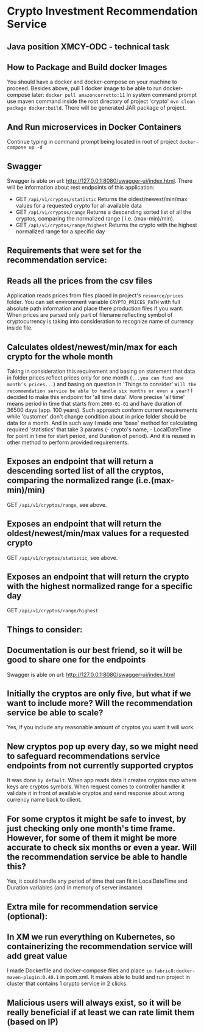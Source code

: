# Crypto Investment Recommendation Service

Java position XMCY-ODC - technical task
-----------------
How to Package and Build docker Images
---------------------------
You should have a docker and docker-compose on your machine to proceed. Besides above, pull 1 docker image to be able
to run docker-compose later:
`docker pull amazoncorretto:11`
In system command prompt use maven command inside the root directory of project 'crypto'
`mvn clean package docker:build`. There will be generated JAR package of project.


And Run microservices in Docker Containers
-----------
Continue typing in command prompt being located in root of project
`docker-compose up -d`

Swagger
----------
Swagger is able on url: http://127.0.0.1:8080/swagger-ui/index.html.
There will be information about rest endpoints of this application:

- GET `/api/v1/cryptos/statistic`  Returns the oldest/newest/min/max values for a requested crypto for all available
  data
- GET `/api/v1/cryptos/range` Returns a descending sorted list of all the cryptos, comparing the normalized range (
  i.e. (max-min)/min).
- GET `/api/v1/cryptos/range/highest` Returns the crypto with the highest normalized range for a specific day

Requirements that were set for the recommendation service:
----------

Reads all the prices from the csv files
----------
Application reads prices from files placed in project's `resource/prices` folder. You can set environment variable
`CRYPTO_PRICES_PATH` with full absolute path information and place there production files if you want. When prices are
parsed only part of filename reflecting symbol of cryptocurrency is taking into consideration to recognize name of
currency inside file.

Calculates oldest/newest/min/max for each crypto for the whole month
-------
Taking in consideration this requirement and basing on statement that data in folder prices reflect prices only for
one month (`...you can find one month’s prices...`) and basing on question in 'Things to consider' `Will the
recommendation service be able to handle six months or even a year?` I decided to make this endpoint for 'all time
data'. More precise 'all time' means period in time that starts from `2000-01-01` and have duration of 36500 days
(app. 100 years). Such approach conform current requirements while 'customer' don't change condition about in price
folder should be data for a month. And in such way I made one 'base' method for calculating required 'statistics'
that take 3 params (- crypto's name, - LocalDateTime for point in time for start period, and Duration of period). And
it is reused in other method to perform provided requirements.

Exposes an endpoint that will return a descending sorted list of all the cryptos, comparing the normalized range (i.e.(max-min)/min)
-------
GET `/api/v1/cryptos/range`, see above.

Exposes an endpoint that will return the oldest/newest/min/max values for a requested crypto
-------
GET `/api/v1/cryptos/statistic`, see above.

Exposes an endpoint that will return the crypto with the highest normalized range for a specific day
-------
GET `/api/v1/cryptos/range/highest`

Things to consider:
------
Documentation is our best friend, so it will be good to share one for the endpoints
------
Swagger is able on url: http://127.0.0.1:8080/swagger-ui/index.html

Initially the cryptos are only five, but what if we want to include more? Will the recommendation service be able to scale?
------
Yes, if you include any reasonable amount of cryptos you want it will work.

New cryptos pop up every day, so we might need to safeguard recommendations service endpoints from not currently supported cryptos
------
It was done `by default`. When app reads data it creates cryptos map where keys are cryptos symbols. When request comes
to controller handler it validate it in front of available cryptos and send response about wrong currency name back to
client.

For some cryptos it might be safe to invest, by just checking only one month's time frame. However, for some of them it might be more accurate to check six months or even a year. Will the recommendation service be able to handle this?
------
Yes, it could handle any period of time that can fit in LocalDateTime and Duration variables (and in memory of server
instance)

Extra mile for recommendation service (optional):
-------
In XM we run everything on Kubernetes, so containerizing the recommendation service will add great value
-------
I made Dockerfile and docker-compose files and place `io.fabric8:docker-maven-plugin:0.40.1` in pom.xml. It makes able
to build and run project in cluster that contains 1 crypto service in 2 clicks.

Malicious users will always exist, so it will be really beneficial if at least we can rate limit them (based on IP)
-----
